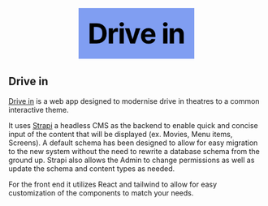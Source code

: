 <p align="center">
 <img height="100px" src="https://github.com/owen-duncan-snobel/driveIn/blob/master/images/drivein.png?raw=true">
</p>
 
 <p align="center"> <h2>Drive in </h2> 
 </p>
 
 
[Drive in](https://driveinfrontend.herokuapp.com) is a web app designed to modernise drive in theatres to a common interactive theme.

 It uses [Strapi](https://github.com/strapi/strapi) a headless CMS as the backend to enable quick and concise input of the content that will be displayed (ex. Movies, Menu items, Screens). A default schema has been designed to allow for easy migration to the new system without the need to rewrite a database schema from the ground up. Strapi also allows the Admin to change permissions as well as update the schema and content types as needed. 

For the front end it utilizes React and tailwind to allow for easy customization of the components to match your needs.


